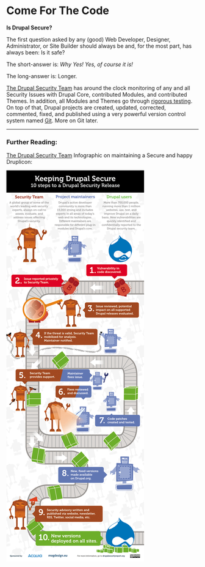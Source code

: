 # Come For The Code

**Is Drupal Secure?**

The first question asked by any \(good\) Web Developer, Designer, Administrator, or Site Builder should always be and, for the most part, has always been: Is it safe?

The short-answer is: *Why Yes! Yes, of course it is!*

The long-answer is: Longer.

[The Drupal Security Team](https://www.drupal.org/security-team "The Drupal Security Team") has around the clock monitoring of any and all Security Issues with Drupal Core, contributed Modules, and contributed Themes. In addition, all Modules and Themes go through [rigorous testing](https://www.drupal.org/automated-testing/faq). On top of that, Drupal projects are created, updated, corrected, commented, fixed, and published using a very powerful version control system named [Git](https://www.drupal.org/documentation/git). More on Git later.


-----

### Further Reading:

[The Drupal Security Team](https://www.drupal.org/security-team "The Drupal Security Team") Infographic on maintaining a Secure and happy Druplicon:

![Keeping Drupal Secure](https://github.com/cleverington/n00b-drupal-development/blob/master/images/getting_started_img/keeping_drupal_secure.jpg "Keeping Drupal Secure")

